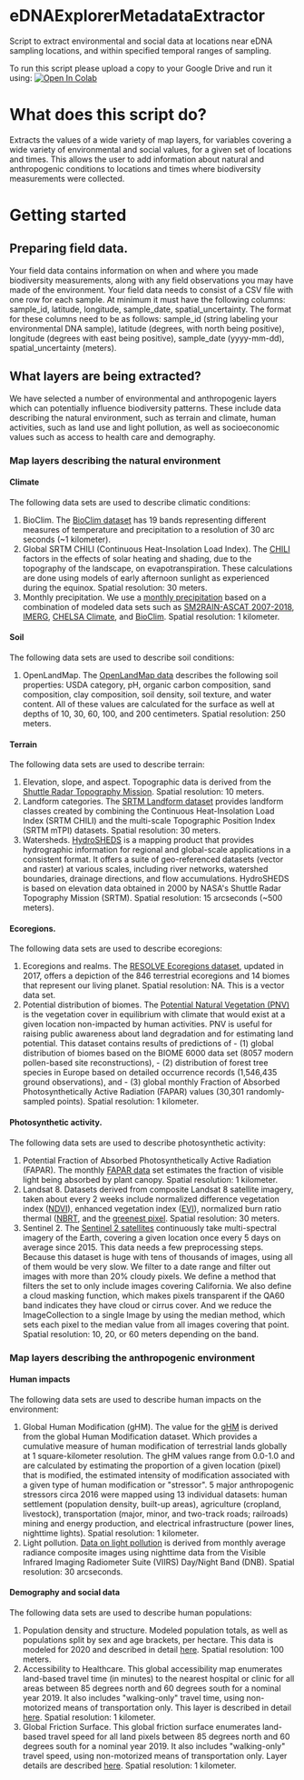 # eDNAExplorerMetadataExtractor
Script to extract environmental and social data at locations near eDNA sampling locations, and within specified temporal ranges of sampling.

To run this script please upload a copy to your Google Drive and run it using:
[![Open In Colab](https://colab.research.google.com/assets/colab-badge.svg)](https://colab.research.google.com/github/CALeDNA/eDNAExplorerMetadataExtractor/blob/main/eDNAExplorerMetadataExtractor.ipynb)

# What does this script do?
Extracts the values of a wide variety of map layers, for variables covering a wide variety of environmental and social values, for a given set of locations and times. This allows the user to add information about natural and anthropogenic conditions to locations and times where biodiversity measurements were collected.

# Getting started
## Preparing field data.
Your field data contains information on when and where you made biodiversity measurements, along with any field observations you may have made of the environment.
Your field data needs to consist of a CSV file with one row for each sample. At minimum it must have the following columns: sample_id, latitude, longitude, sample_date, spatial_uncertainty. The format for these columns need to be as follows: sample_id (string labeling your environmental DNA sample), latitude (degrees, with north being positive), longitude (degrees with east being positive), sample_date (yyyy-mm-dd), spatial_uncertainty (meters).
## What layers are being extracted?
We have selected a number of environmental and anthropogenic layers which can potentially influence biodiversity patterns. These include data describing the natural environment, such as terrain and climate, human activities, such as land use and light pollution, as well as socioeconomic values such as access to health care and demography.
### Map layers describing the natural environment
#### Climate
The following data sets are used to describe climatic conditions:
1. BioClim.  The [BioClim dataset](https://developers.google.com/earth-engine/datasets/catalog/WORLDCLIM_V1_BIO) has 19 bands representing different measures of temperature and precipitation to a resolution of 30 arc seconds (~1 kilometer).
2. Global SRTM CHILI (Continuous Heat-Insolation Load Index). The [CHILI](https://developers.google.com/earth-engine/datasets/catalog/CSP_ERGo_1_0_Global_SRTM_CHILI) factors in the effects of solar heating and shading, due to the topography of the landscape, on evapotranspiration. These calculations are done using models of early afternoon sunlight as experienced during the equinox. Spatial resolution: 30 meters.
3. Monthly precipitation. We use a [monthly precipitation](https://developers.google.com/earth-engine/datasets/catalog/OpenLandMap_CLM_CLM_PRECIPITATION_SM2RAIN_M_v01) based on a combination of modeled data sets such as [SM2RAIN-ASCAT 2007-2018](https://essd.copernicus.org/articles/11/1583/2019/), [IMERG](https://gpm.nasa.gov/data/imerg), [CHELSA Climate](https://chelsa-climate.org/), and [BioClim](https://developers.google.com/earth-engine/datasets/catalog/WORLDCLIM_V1_BIO). Spatial resolution: 1 kilometer.
#### Soil
The following data sets are used to describe soil conditions:
1. OpenLandMap. The [OpenLandMap data](https://developers.google.com/earth-engine/datasets/tags/openlandmap) describes the following soil properties: USDA category, pH, organic carbon composition, sand composition, clay composition, soil density, soil texture, and water content. All of these values are calculated for the surface as well at depths of 10, 30, 60, 100, and 200 centimeters. Spatial resolution: 250 meters.
#### Terrain
The following data sets are used to describe terrain:
1. Elevation, slope, and aspect. Topographic data is derived from the [Shuttle Radar Topography Mission](https://developers.google.com/earth-engine/datasets/catalog/CGIAR_SRTM90_V4). Spatial resolution: 10 meters.
2. Landform categories. The [SRTM Landform dataset](https://developers.google.com/earth-engine/datasets/catalog/CSP_ERGo_1_0_Global_SRTM_landforms) provides landform classes created by combining the Continuous Heat-Insolation Load Index (SRTM CHILI) and the multi-scale Topographic Position Index (SRTM mTPI) datasets. Spatial resolution: 30 meters.
3. Watersheds. [HydroSHEDS](https://developers.google.com/earth-engine/datasets/catalog/WWF_HydroSHEDS_v1_Basins_hybas_9) is a mapping product that provides hydrographic information for regional and global-scale applications in a consistent format. It offers a suite of geo-referenced datasets (vector and raster) at various scales, including river networks, watershed boundaries, drainage directions, and flow accumulations. HydroSHEDS is based on elevation data obtained in 2000 by NASA's Shuttle Radar Topography Mission (SRTM). Spatial resolution: 15 arcseconds (~500 meters).
#### Ecoregions.
The following data sets are used to describe ecoregions:
1. Ecoregions and realms. The [RESOLVE Ecoregions dataset](https://developers.google.com/earth-engine/datasets/catalog/RESOLVE_ECOREGIONS_2017), updated in 2017, offers a depiction of the 846 terrestrial ecoregions and 14 biomes that represent our living planet. Spatial resolution: NA. This is a vector data set.
2. Potential distribution of biomes. The [Potential Natural Vegetation (PNV)](https://developers.google.com/earth-engine/datasets/catalog/OpenLandMap_PNV_PNV_BIOME-TYPE_BIOME00K_C_v01) is the vegetation cover in equilibrium with climate that would exist at a given location non-impacted by human activities. PNV is useful for raising public awareness about land degradation and for estimating land potential. This dataset contains results of predictions of - (1) global distribution of biomes based on the BIOME 6000 data set (8057 modern pollen-based site reconstructions), - (2) distribution of forest tree species in Europe based on detailed occurrence records (1,546,435 ground observations), and - (3) global monthly Fraction of Absorbed Photosynthetically Active Radiation (FAPAR) values (30,301 randomly-sampled points). Spatial resolution: 1 kilometer.
#### Photosynthetic activity.
The following data sets are used to describe photosynthetic activity:
1. Potential Fraction of Absorbed Photosynthetically Active Radiation (FAPAR). The monthly [FAPAR data](https://developers.google.com/earth-engine/datasets/catalog/OpenLandMap_PNV_PNV_FAPAR_PROBA-V_D_v01) set estimates the fraction of visible light being absorbed by plant canopy. Spatial resolution: 1 kilometer.
2. Landsat 8. Datasets derived from composite Landsat 8 satellite imagery, taken about every 2 weeks include normalized difference vegetation index ([NDVI](https://developers.google.com/earth-engine/datasets/catalog/LANDSAT_LC08_C01_T1_32DAY_NDVI)), enhanced vegetation index ([EVI](https://developers.google.com/earth-engine/datasets/catalog/LANDSAT_LC08_C01_T1_8DAY_EVI)), normalized burn ratio thermal ([NBRT](https://developers.google.com/earth-engine/datasets/catalog/LANDSAT_LC08_C01_T1_ANNUAL_NBRT), and the [greenest pixel](https://developers.google.com/earth-engine/datasets/catalog/LANDSAT_LC08_C01_T1_ANNUAL_GREENEST_TOA). Spatial resolution: 30 meters.
3. Sentinel 2. The [Sentinel 2 satellites](https://developers.google.com/earth-engine/datasets/catalog/COPERNICUS_S2) continuously take multi-spectral imagery of the Earth, covering a given location once every 5 days on average since 2015. This data needs a few preprocessing steps. Because this dataset is huge with tens of thousands of images, using all of them would be very slow. We filter to a date range and filter out images with more than 20% cloudy pixels. We define a method that filters the set to only include images covering California. We also define a cloud masking function, which makes pixels transparent if the QA60 band indicates they have cloud or cirrus cover. And we reduce the ImageCollection to a single Image by using the median method, which sets each pixel to the median value from all images covering that point. Spatial resolution: 10, 20, or 60 meters depending on the band.
### Map layers describing the anthropogenic environment
#### Human impacts
The following data sets are used to describe human impacts on the environment:
1. Global Human Modification (gHM). The value for the [gHM](https://developers.google.com/earth-engine/datasets/catalog/CSP_HM_GlobalHumanModification) is derived from the global Human Modification dataset. Which provides a cumulative measure of human modification of terrestrial lands globally at 1 square-kilometer resolution. The gHM values range from 0.0-1.0 and are calculated by estimating the proportion of a given location (pixel) that is modified, the estimated intensity of modification associated with a given type of human modification or "stressor". 5 major anthropogenic stressors circa 2016 were mapped using 13 individual datasets: human settlement (population density, built-up areas), agriculture (cropland, livestock), transportation (major, minor, and two-track roads; railroads) mining and energy production, and electrical infrastructure (power lines, nighttime lights). Spatial resolution: 1 kilometer.
2. Light pollution. [Data on light pollution](https://developers.google.com/earth-engine/datasets/catalog/NOAA_VIIRS_DNB_MONTHLY_V1_VCMSLCFG) is derived from monthly average radiance composite images using nighttime data from the Visible Infrared Imaging Radiometer Suite (VIIRS) Day/Night Band (DNB). Spatial resolution: 30 arcseconds.
#### Demography and social data
The following data sets are used to describe human populations:
1. Population density and structure. Modeled population totals, as well as populations split by sex and age brackets, per hectare. This data is modeled for 2020 and described in detail [here](https://developers.google.com/earth-engine/datasets/catalog/WorldPop_GP_100m_pop_age_sex_cons_unadj). Spatial resolution: 100 meters.
2. Accessibility to Healthcare. This global accessibility map enumerates land-based travel time (in minutes) to the nearest hospital or clinic for all areas between 85 degrees north and 60 degrees south for a nominal year 2019. It also includes "walking-only" travel time, using non-motorized means of transportation only. This layer is described in detail [here](https://developers.google.com/earth-engine/datasets/catalog/Oxford_MAP_accessibility_to_healthcare_2019). Spatial resolution: 1 kilometer.
3. Global Friction Surface. This global friction surface enumerates land-based travel speed for all land pixels between 85 degrees north and 60 degrees south for a nominal year 2019. It also includes "walking-only" travel speed, using non-motorized means of transportation only. Layer details are described [here](https://developers.google.com/earth-engine/datasets/catalog/Oxford_MAP_friction_surface_2019). Spatial resolution: 1 kilometer.
